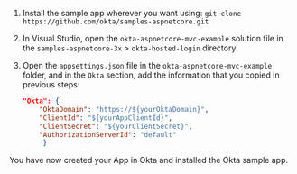 1. Install the sample app wherever you want using: `git clone https://github.com/okta/samples-aspnetcore.git`
2. In Visual Studio, open the `okta-aspnetcore-mvc-example` solution file in the `samples-aspnetcore-3x` > `okta-hosted-login` directory.
3. Open the `appsettings.json` file in the `okta-aspnetcore-mvc-example` folder, and in the `Okta` section, add the information that you copied in previous steps:

    ```json
    "Okta": {
    	"OktaDomain": "https://${yourOktaDomain}",
    	"ClientId": "${yourAppClientId}",
    	"ClientSecret": "${yourClientSecret}",
    	"AuthorizationServerId": "default"
         }
    ```

You have now created your App in Okta and installed the Okta <StackSelector snippet="applang" noSelector inline /> sample app.
